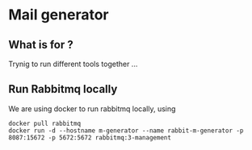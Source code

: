 # Mail generator
## What is for ? 
Trynig to run different tools together ...   
## Run Rabbitmq locally
We are using docker to run rabbitmq locally, 
using
```
docker pull rabbitmq 
docker run -d --hostname m-generator --name rabbit-m-generator -p 8087:15672 -p 5672:5672 rabbitmq:3-management
```

